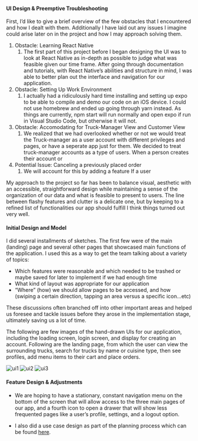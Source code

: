 #### UI Design & Preemptive Troubleshooting

First, I’d like to give a brief overview of the few obstacles that I encountered and how I dealt with them. Additionally I have laid out any issues I imagine could arise later on in the project and how I may approach solving them.

1. Obstacle: Learning React Native 
    1.  The first part of this project before I began designing the UI was to look at React Native as in-depth as possible to judge what was feasible given our time frame. After going through documentation and tutorials, with React Native’s abilities and structure in mind, I was able to better plan out the interface and navigation for our application.
2.  Obstacle: Setting Up Work Environment 
    1. I actually had a ridiculously hard time installing and setting up expo to be able to compile and demo our code on an iOS device. I could not use homebrew and ended up going through yarn instead. As things are currently, npm start will run normally and open expo if run in Visual Studio Code, but otherwise it will not.
3.  Obstacle: Accomodating for Truck-Manager View and Customer View  
    1.  We realized that we had overlooked whether or not we would treat the Truck-manager as a user account with different privileges and pages, or have a seperate app just for them. We decided to treat truck-manager accounts as a type of users. When a person creates their account or   
4.  Potential Issue: Canceling a previously placed order   
    1.  We will account for this by adding a feature If a user 

My approach to the project so far has been to balance visual, aesthetic with an accessible, straightforward design while maintaining a sense of the organization of our data and what is feasible to present to users. The line between flashy features and clutter is a delicate one, but by keeping to a refined list of functionalities our app should fulfill I think things turned out very well.

#### Initial Design and Model

I did several installments of sketches. The first few were of the main (landing) page and several other pages that showcased main functions of the application. I used this as a way to get the team talking about a variety of topics:

- Which features were reasonable and which needed to be trashed or maybe saved for later to implement if we had enough time
- What kind of layout was appropriate for our application
- “Where” (how) we should allow pages to be accessed, and how (swiping a certain direction, tapping an area versus a specific icon...etc)

These discussions often branched off into other important areas and helped us foresee and tackle issues before they arose in the implementation stage, ultimately saving us a lot of time. 

The following are  few images of the hand-drawn UIs for our application, including the loading screen, login screen, and display for creating an account. Following are the landing page, from which the user can view the surrounding trucks, search for trucks by name or cuisine type, then see profiles, add menu items to their cart and place orders.

![ui1](../../images/sophie/ui1.jpg)
![ui2](../../images/sophie/ui2.jpg)
![ui3](../../images/sophie/ui3.jpg)

#### Feature Design & Adjustments
 
- We are hoping to have a stationary, constant navigation menu on the bottom of the screen that will allow access to the three main pages of our app, and a fourth icon to open a drawer that will show less frequented pages like a user’s profile, settings, and a logout option.

- I also did a use case design as part of the planning process which can be found [here](#use-case).
